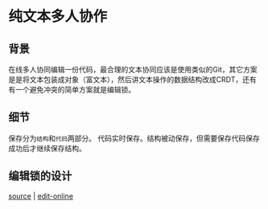 # 纯文本多人协作

## 背景

在线多人协同编辑一份代码，最合理的文本协同应该是使用类似的Git，其它方案是是将文本包装成对象（富文本），然后讲文本操作的数据结构改成CRDT，还有有一个避免冲突的简单方案就是编辑锁。

## 细节

保存分为`结构`和`代码`两部分。 代码实时保存。结构被动保存，但需要保存代码保存成功后才继续保存结构。

## 编辑锁的设计

[source](https://github.com/haibazhang/lib/blob/master/src/web/proj/纯文本多人协作.md) \| [edit-online](https://github.com/haibazhang/lib/edit/master/src/web/proj/纯文本多人协作.md)

